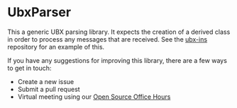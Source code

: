 # UbxParser
This a generic UBX parsing library. It expects the creation of a derived class in order to process any messages that are received. See the [ubx-ins](https://github.com/copperpunk-arduino/ubx-ins) repository for an example of this.

If you have any suggestions for improving this library, there are a few ways to get in touch:<br>

*   Create a new issue
*   Submit a pull request
*   Virtual meeting using our [Open Source Office Hours](https://www.copperpunk.com/service-page/open-source-office-hours)